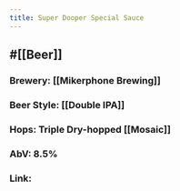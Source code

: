 ```yaml
---
title: Super Dooper Special Sauce
---
```


## #[[Beer]]
### Brewery: [[Mikerphone Brewing]]

### Beer Style: [[Double IPA]]

### Hops: Triple Dry-hopped [[Mosaic]]

### AbV: 8.5%

### Link: 
